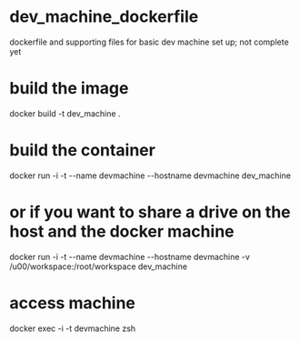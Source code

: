 # dev_machine_dockerfile
dockerfile and supporting files for basic dev machine set up; not complete yet

# build the image
docker build -t dev_machine .

# build the container
docker run -i -t --name devmachine --hostname devmachine dev_machine
# or if you want to share a drive on the host and the docker machine
docker run -i -t --name devmachine --hostname devmachine -v /u00/workspace:/root/workspace dev_machine

# access machine
docker exec -i -t devmachine zsh
